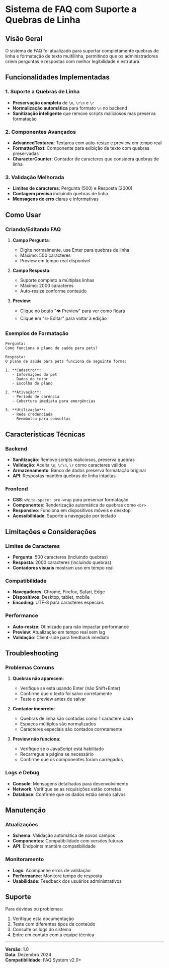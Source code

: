 # Sistema de FAQ com Suporte a Quebras de Linha

## Visão Geral

O sistema de FAQ foi atualizado para suportar completamente quebras de linha e formatação de texto multilinha, permitindo que os administradores criem perguntas e respostas com melhor legibilidade e estrutura.

## Funcionalidades Implementadas

### 1. Suporte a Quebras de Linha
- **Preservação completa** de `\n`, `\r\n` e `\r`
- **Normalização automática** para formato `\n` no backend
- **Sanitização inteligente** que remove scripts maliciosos mas preserva formatação

### 2. Componentes Avançados
- **AdvancedTextarea**: Textarea com auto-resize e preview em tempo real
- **FormattedText**: Componente para exibição de texto com quebras preservadas
- **CharacterCounter**: Contador de caracteres que considera quebras de linha

### 3. Validação Melhorada
- **Limites de caracteres**: Pergunta (500) e Resposta (2000)
- **Contagem precisa** incluindo quebras de linha
- **Mensagens de erro** claras e informativas

## Como Usar

### Criando/Editando FAQ

1. **Campo Pergunta**:
   - Digite normalmente, use Enter para quebras de linha
   - Máximo: 500 caracteres
   - Preview em tempo real disponível

2. **Campo Resposta**:
   - Suporte completo a múltiplas linhas
   - Máximo: 2000 caracteres
   - Auto-resize conforme conteúdo

3. **Preview**:
   - Clique no botão "👁️ Preview" para ver como ficará
   - Clique em "✏️ Editar" para voltar à edição

### Exemplos de Formatação

```
Pergunta:
Como funciona o plano de saúde para pets?

Resposta:
O plano de saúde para pets funciona da seguinte forma:

1. **Cadastro**: 
   - Informações do pet
   - Dados do tutor
   - Escolha do plano

2. **Ativação**:
   - Período de carência
   - Cobertura imediata para emergências

3. **Utilização**:
   - Rede credenciada
   - Reembolso para consultas
```

## Características Técnicas

### Backend
- **Sanitização**: Remove scripts maliciosos, preserva quebras
- **Validação**: Aceita `\n`, `\r\n`, `\r` como caracteres válidos
- **Armazenamento**: Banco de dados preserva formatação original
- **API**: Respostas mantêm quebras de linha intactas

### Frontend
- **CSS**: `white-space: pre-wrap` para preservar formatação
- **Componentes**: Renderização automática de quebras como `<br>`
- **Responsivo**: Funciona em dispositivos móveis e desktop
- **Acessibilidade**: Suporte a navegação por teclado

## Limitações e Considerações

### Limites de Caracteres
- **Pergunta**: 500 caracteres (incluindo quebras)
- **Resposta**: 2000 caracteres (incluindo quebras)
- **Contadores visuais** mostram uso em tempo real

### Compatibilidade
- **Navegadores**: Chrome, Firefox, Safari, Edge
- **Dispositivos**: Desktop, tablet, mobile
- **Encoding**: UTF-8 para caracteres especiais

### Performance
- **Auto-resize**: Otimizado para não impactar performance
- **Preview**: Atualização em tempo real sem lag
- **Validação**: Client-side para feedback imediato

## Troubleshooting

### Problemas Comuns

1. **Quebras não aparecem**:
   - Verifique se está usando Enter (não Shift+Enter)
   - Confirme que o texto foi salvo corretamente
   - Teste o preview antes de salvar

2. **Contador incorreto**:
   - Quebras de linha são contadas como 1 caractere cada
   - Espaços múltiplos são normalizados
   - Caracteres especiais são contados corretamente

3. **Preview não funciona**:
   - Verifique se o JavaScript está habilitado
   - Recarregue a página se necessário
   - Confirme que os componentes foram carregados

### Logs e Debug
- **Console**: Mensagens detalhadas para desenvolvimento
- **Network**: Verifique se as requisições estão corretas
- **Database**: Confirme que os dados estão sendo salvos

## Manutenção

### Atualizações
- **Schema**: Validação automática de novos campos
- **Componentes**: Compatibilidade com versões futuras
- **API**: Endpoints mantêm compatibilidade

### Monitoramento
- **Logs**: Acompanhe erros de validação
- **Performance**: Monitore tempo de resposta
- **Usabilidade**: Feedback dos usuários administrativos

## Suporte

Para dúvidas ou problemas:
1. Verifique esta documentação
2. Teste com diferentes tipos de conteúdo
3. Consulte os logs do sistema
4. Entre em contato com a equipe técnica

---

**Versão**: 1.0  
**Data**: Dezembro 2024  
**Compatibilidade**: FAQ System v2.0+
